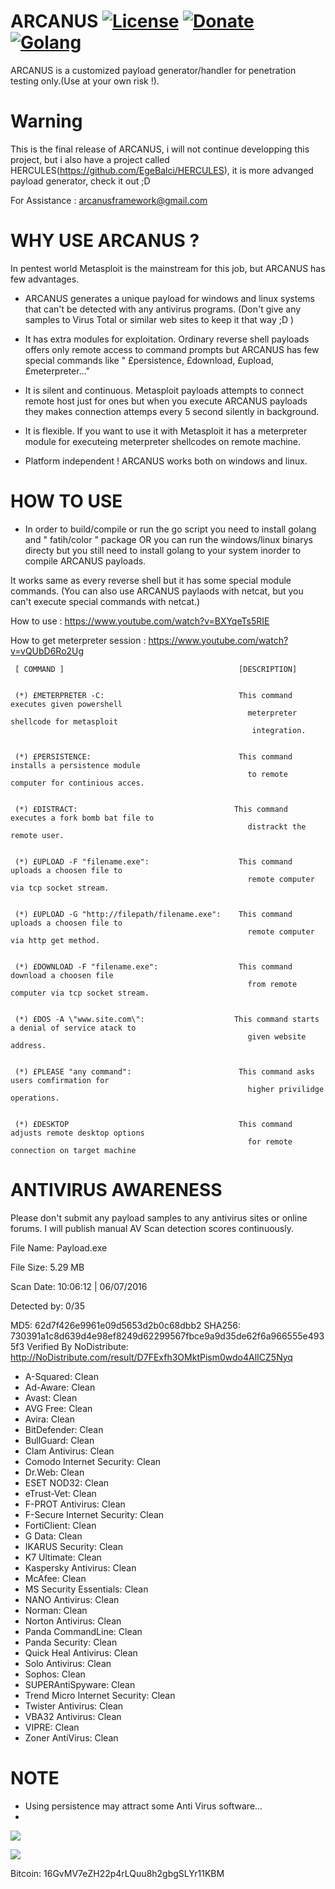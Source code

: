 # ARCANUS [![License](https://img.shields.io/github/license/mashape/apistatus.svg?maxAge=2592000)](https://raw.githubusercontent.com/EgeBalci/ARCANUS/master/LICENSE)  [![Donate](https://img.shields.io/badge/Donate-Patreon-green.svg)](http://patreon.com/user?u=3556027) [![Golang](https://img.shields.io/badge/Go-1.6-blue.svg)](https://golang.org)

ARCANUS is a customized payload generator/handler for penetration testing only.(Use at your own risk !).

# Warning
This is the final release of ARCANUS, i will not continue developping this project, but i also have a project called HERCULES(https://github.com/EgeBalci/HERCULES), it is more advanged payload generator, check it out ;D


For Assistance : arcanusframework@gmail.com


# WHY USE ARCANUS ?
  In pentest world Metasploit is the mainstream for this job, but ARCANUS has few advantages.
  
- ARCANUS generates a unique payload for windows and linux systems that can't be detected with any antivirus programs. (Don't give any samples to Virus Total or similar web sites to keep it that way ;D )

- It has extra modules for exploitation. Ordinary reverse shell payloads offers only remote access to command prompts but ARCANUS has few special commands like " £persistence, £download, £upload, £meterpreter..."

- It is silent and continuous. Metasploit payloads attempts to connect remote host just for ones but when you execute ARCANUS payloads they makes connection attemps every 5 second silently in background.

- It is flexible. If you want to use it with Metasploit it has a meterpreter module for executeing meterpreter shellcodes on remote machine.

- Platform independent ! ARCANUS works both on windows and linux.


# HOW TO USE 

- In order to build/compile  or run the go script you need to install golang and " fatih/color " package OR you can run the windows/linux binarys directy but you still need to install golang to your system inorder to compile ARCANUS payloads. 


It works same as every reverse shell but it has some special module commands.
(You can also use ARCANUS paylaods with netcat, but you can't execute special commands with netcat.)


How to use : https://www.youtube.com/watch?v=BXYqeTs5RIE

How to get meterpreter session : https://www.youtube.com/watch?v=vQUbD6Ro2Ug

   
                                                                                                     
                                                                                                     
                                                                                                     
                                                                                                     
     [ COMMAND ]                                       [DESCRIPTION]                                 
                            
                                                                                                     
     (*) £METERPRETER -C:                              This command executes given powershell        
                                                         meterpreter shellcode for metasploit        
                                                          integration.                               
                                                                                                     
                                                                                                     
     (*) £PERSISTENCE:                                 This command installs a persistence module    
                                                         to remote computer for continious acces.    
                                                                                                     
                                                                                                     
     (*) £DISTRACT:                                   This command executes a fork bomb bat file to
                                                         distrackt the remote user.          
                                                                                                     
                                                                                                     
     (*) £UPLOAD -F "filename.exe":                    This command uploads a choosen file to        
                                                         remote computer via tcp socket stream.      
                                                                                                     
                                                                                                     
     (*) £UPLOAD -G "http://filepath/filename.exe":    This command uploads a choosen file to        
                                                         remote computer via http get method.        
                                                                                                     
                                                                                                     
     (*) £DOWNLOAD -F "filename.exe":                  This command download a choosen file          
                                                         from remote computer via tcp socket stream. 
                                                                                                     
                                                                                                     
     (*) £DOS -A \"www.site.com\":                    This command starts a denial of service atack to      
                                                         given website address.            
                                                                                                     
                                                                                                     
     (*) £PLEASE "any command":                        This command asks users comfirmation for      
                                                         higher privilidge operations.               
                                                                                                     
                                                                                                     
     (*) £DESKTOP                                      This command adjusts remote desktop options   
                                                         for remote connection on target machine     
                                                                                                     
                                                                                                     
                                                                                                  
# ANTIVIRUS AWARENESS
  
  Please don't submit any payload samples to any antivirus sites or online forums. I will publish manual AV Scan detection scores continuously.

File Name: Payload.exe

File Size: 5.29 MB

Scan Date: 10:06:12 | 06/07/2016

Detected by: 0/35

MD5: 62d7f426e9961e09d5653d2b0c68dbb2
SHA256: 730391a1c8d639d4e98ef8249d62299567fbce9a9d35de62f6a966555e4935f3
Verified By NoDistribute: http://NoDistribute.com/result/D7FExfh3OMktPism0wdo4AlICZ5Nyq

- A-Squared:  Clean
- Ad-Aware:  Clean
- Avast:  Clean
- AVG Free:  Clean
- Avira:  Clean
- BitDefender:  Clean
- BullGuard:  Clean
- Clam Antivirus:  Clean
- Comodo Internet Security:  Clean
- Dr.Web:  Clean
- ESET NOD32:  Clean
- eTrust-Vet:  Clean
- F-PROT Antivirus:  Clean
- F-Secure Internet Security:  Clean
- FortiClient:  Clean
- G Data:  Clean
- IKARUS Security:  Clean
- K7 Ultimate:  Clean
- Kaspersky Antivirus:  Clean
- McAfee:  Clean
- MS Security Essentials:  Clean
- NANO Antivirus:  Clean
- Norman:  Clean
- Norton Antivirus:  Clean
- Panda CommandLine:  Clean
- Panda Security:  Clean
- Quick Heal Antivirus:  Clean
- Solo Antivirus:  Clean
- Sophos:  Clean
- SUPERAntiSpyware:  Clean
- Trend Micro Internet Security:  Clean
- Twister Antivirus:  Clean
- VBA32 Antivirus:  Clean
- VIPRE:  Clean
- Zoner AntiVirus:  Clean
 				


# NOTE

- Using persistence may attract some Anti Virus software... 
- 

![](http://i.imgur.com/8L1wmjo.png)

   ![](http://i.imgur.com/N2bhpR9.jpg)

Bitcoin: 16GvMV7eZH22p4rLQuu8h2gbgSLYr11KBM
